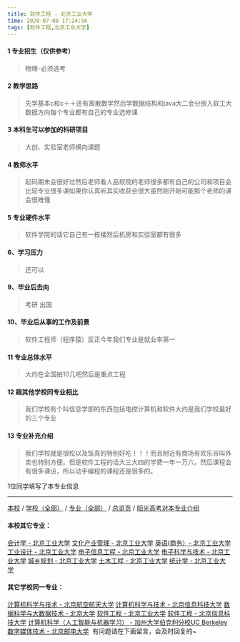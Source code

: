 ```yaml
---
title: 软件工程 - 北京工业大学
time: 2020-07-08 17:24:56
tags: [软件工程,北京工业大学]
---
```

#### 1 专业招生（仅供参考）  
> 物理-必须选考



#### 2 教学思路  
> 先学基本c和c＋＋还有离散数学然后学数据结构和java大二会分嵌入软工大数据方向每个专业都有自己的专业选修课


#### 3 本科生可以参加的科研项目  
>  大创、实验室老师横向课题



#### 4 教师水平
> 起码期末会很好过然后老师看人品软院的老师很多都有自己的公司和项目会比较专业很多课如果你认真听其实收获会很大虽然刚开始可能那个老师的课会很难懂



#### 5 专业硬件水平
> 软件学院的话它自己有一栋楼然后机房和实验室都有很多



#### 6、学习压力
> 还可以


#### 9、毕业后去向  
> 考研 出国


#### 10、毕业后从事的工作及前景  
> 软件工程师（程序猿）反正今年我们专业是就业率第一



#### 11 专业总体水平 
> 大约在全国拍10几吧然后是重点工程



####  12 跟其他学校同专业相比 
> 我们学校有个叫信息学部的东西包括电控计算机和软件大约是我们学校最好的三个专业



####  13 专业补充介绍  
> 我们学校就是很松以及饭真的特别好吃！！！而且附近有商场有欢乐谷叫外卖也特别方便。但是软件工程的话大三大四的学费一年一万六，然后课程会有很多课设，所以动手编程的课程还是很多的。


 1位同学填写了本专业信息
***
[本校](https://univgo.github.io/2020/07/08/ded1252ce2d5) / [学校（全部）](https://univgo.github.io/2020/07/08/3efa6bcca419) / [专业（全部）](https://univgo.github.io/2020/07/08/2d4c6d3552c2) / [总览页](https://univgo.github.io/2020/07/08/445daeb4fa00) / [阳光高考对本专业介绍](http://gaokao.chsi.com.cn/sch/zyk/view.do?schId=73394534&specId=73384356)
#### 本校其它专业：
[会计学 - 北京工业大学](https://univgo.github.io/2020/07/08/010c80d0566b)
[文化产业管理 - 北京工业大学](https://univgo.github.io/2020/07/08/45a980a6b8c6)
[英语(商务）- 北京工业大学](https://univgo.github.io/2020/07/08/e24df7ec2a30)
[工业设计 - 北京工业大学](https://univgo.github.io/2020/07/08/9adc32b162f9)
[电子信息工程 - 北京工业大学](https://univgo.github.io/2020/07/08/935f8b4dc83f)
[电子科学与技术 - 北京工业大学](https://univgo.github.io/2020/07/08/349a571c8cbb)
[城乡规划 - 北京工业大学](https://univgo.github.io/2020/07/08/608d0f13dc58)
[土木工程 - 北京工业大学](https://univgo.github.io/2020/07/08/897ea4d65bab)
[统计学 - 北京工业大学](https://univgo.github.io/2020/07/08/7d413fc80aa5) 
#### 其它学校同一专业：
[计算机科学与技术 - 北京航空航天大学](https://univgo.github.io/2020/07/08/0170ec3b0f46)
[计算机科学与技术 - 北京信息科技大学](https://univgo.github.io/2020/07/08/bfa632335c6c)
[数据科学与大数据技术 - 北京大学](https://univgo.github.io/2020/07/08/fb4a3d978b23)
[软件工程 - 北京工业大学](https://univgo.github.io/2020/07/08/fe7eac515ee2)
[软件工程 - 北京信息科技大学](https://univgo.github.io/2020/07/08/00b64cf2e2de)
[计算机科学（人工智能与机器学习） - 加州大学伯克利分校UC Berkeley](https://univgo.github.io/2020/07/08/5bcaa17993d3) 
[数字媒体技术 - 北京邮电大学](https://univgo.github.io/2020/07/08/3a656fceae8d) 
有问题请在下面留言，会及时回复的~